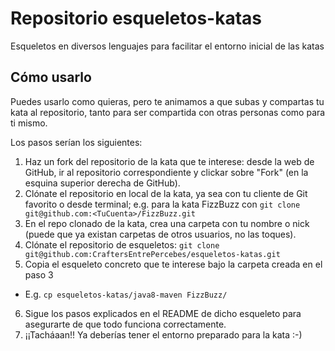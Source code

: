 # Repositorio esqueletos-katas
Esqueletos en diversos lenguajes para facilitar el entorno inicial de las katas


## Cómo usarlo
Puedes usarlo como quieras, pero te animamos a que subas y compartas tu kata al repositorio, tanto para ser compartida con otras personas como para ti mismo.

Los pasos serían los siguientes:
1. Haz un fork del repositorio de la kata que te interese: desde la web de GitHub, ir al repositorio correspondiente y clickar sobre "Fork" (en la esquina superior derecha de GitHub).
2. Clónate el repositorio en local de la kata, ya sea con tu cliente de Git favorito o desde terminal; e.g. para la kata FizzBuzz con `git clone git@github.com:<TuCuenta>/FizzBuzz.git`
3. En el repo clonado de la kata, crea una carpeta con tu nombre o nick (puede que ya existan carpetas de otros usuarios, no las toques).
4. Clónate el repositorio de esqueletos: `git clone git@github.com:CraftersEntrePercebes/esqueletos-katas.git`
5. Copia el esqueleto concreto que te interese bajo la carpeta creada en el paso 3
* E.g. `cp esqueletos-katas/java8-maven FizzBuzz/`
6. Sigue los pasos explicados en el README de dicho esqueleto para asegurarte de que todo funciona correctamente.
7. ¡¡Tacháaan!! Ya deberías tener el entorno preparado para la kata :-)
